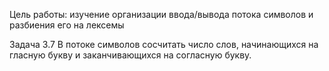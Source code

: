 Цель работы: изучение организации ввода/вывода потока символов и
разбиения его на лексемы

Задача 3.7
В потоке символов сосчитать число слов, начинающихся на гласную букву и
заканчивающихся на согласную букву.

